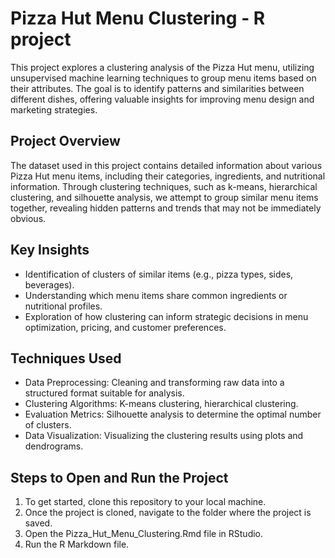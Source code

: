 # Pizza Hut Menu Clustering - R project

This project explores a clustering analysis of the Pizza Hut menu, utilizing unsupervised machine learning techniques to group menu items based on their attributes. The goal is to identify patterns and similarities between different dishes, offering valuable insights for improving menu design and marketing strategies.

## Project Overview
The dataset used in this project contains detailed information about various Pizza Hut menu items, including their categories, ingredients, and nutritional information. Through clustering techniques, such as k-means, hierarchical clustering, and silhouette analysis, we attempt to group similar menu items together, revealing hidden patterns and trends that may not be immediately obvious.

## Key Insights
* Identification of clusters of similar items (e.g., pizza types, sides, beverages).
* Understanding which menu items share common ingredients or nutritional profiles.
* Exploration of how clustering can inform strategic decisions in menu optimization, pricing, and customer preferences.

## Techniques Used
* Data Preprocessing: Cleaning and transforming raw data into a structured format suitable for analysis.
* Clustering Algorithms: K-means clustering, hierarchical clustering.
* Evaluation Metrics: Silhouette analysis to determine the optimal number of clusters.
* Data Visualization: Visualizing the clustering results using plots and dendrograms.

## Steps to Open and Run the Project
1. To get started, clone this repository to your local machine.
2. Once the project is cloned, navigate to the folder where the project is saved.
3. Open the Pizza_Hut_Menu_Clustering.Rmd file in RStudio.
4. Run the R Markdown file.
